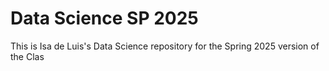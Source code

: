 # Data Science SP 2025

This is Isa de Luis's Data Science repository for the Spring 2025 version of the Clas
